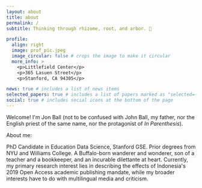```yaml
---
layout: about
title: about
permalink: /
subtitle: Thinking through rhizome, root, and arbor. 🌲

profile:
  align: right
  image: prof_pic.jpeg
  image_circular: false # crops the image to make it circular
  more_info: >
    <p>Littlefield Center</p>
    <p>365 Lasuen Street</p>
    <p>Stanford, CA 94305</p>

news: true # includes a list of news items
selected_papers: true # includes a list of papers marked as "selected={true}"
social: true # includes social icons at the bottom of the page
---
```


Welcome! I'm Jon Ball (not to be confused with John Ball, my father, nor the English priest of the same name, nor the protagonist of *In Parenthesis*).

About me: 

PhD Candidate in Education Data Science, Stanford GSE. Prior degrees from NYU and Williams College. A Buffalo-born wanderer and wonderer, son of a teacher and a bookkeeper, and an incurable dilettante at heart. Currently, my primary research interest lies in describing the effects of Indonesia's 2019 Open Access academic publishing mandate, while my broader interests have to do with multilingual media and criticism.
